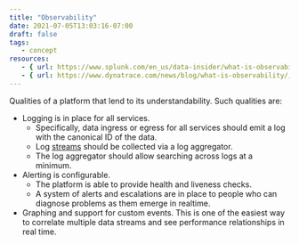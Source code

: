 ```yaml
---
title: "Observability"
date: 2021-07-05T13:03:16-07:00
draft: false
tags:
   - concept
resources:
   - { url: https://www.splunk.com/en_us/data-insider/what-is-observability.html, name: Splunk }
   - { url: https://www.dynatrace.com/news/blog/what-is-observability/, name: Dynatrace }
---
```


Qualities of a platform that lend to its understandability. Such qualities are:

* Logging is in place for all services. 
    * Specifically, data ingress or egress for all services should emit a log with the canonical ID of the data.
    * Log [streams](/glossary/stream) should be collected via a log aggregator.
    * The log aggregator should allow searching across logs at a minimum.
* Alerting is configurable.
    * The platform is able to provide health and liveness checks.
    * A system of alerts and escalations are in place to people who can diagnose problems as them emerge in realtime.
* Graphing and support for custom events. This is one of the easiest way to correlate multiple data streams and see performance relationships in real time.
